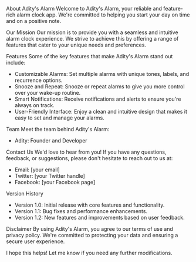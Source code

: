 About Adity's Alarm
Welcome to Adity's Alarm, your reliable and feature-rich alarm clock app. We're committed to helping you start your day on time and on a positive note.

Our Mission
Our mission is to provide you with a seamless and intuitive alarm clock experience. We strive to achieve this by offering a range of features that cater to your unique needs and preferences.

Features
Some of the key features that make Adity's Alarm stand out include:

- Customizable Alarms: Set multiple alarms with unique tones, labels, and recurrence options.
- Snooze and Repeat: Snooze or repeat alarms to give you more control over your wake-up routine.
- Smart Notifications: Receive notifications and alerts to ensure you're always on track.
- User-Friendly Interface: Enjoy a clean and intuitive design that makes it easy to set and manage your alarms.

Team
Meet the team behind Adity's Alarm:

- Adity: Founder and Developer

Contact Us
We'd love to hear from you! If you have any questions, feedback, or suggestions, please don't hesitate to reach out to us at:

- Email: [your email]
- Twitter: [your Twitter handle]
- Facebook: [your Facebook page]

Version History
- Version 1.0: Initial release with core features and functionality.
- Version 1.1: Bug fixes and performance enhancements.
- Version 1.2: New features and improvements based on user feedback.

Disclaimer
By using Adity's Alarm, you agree to our terms of use and privacy policy. We're committed to protecting your data and ensuring a secure user experience.

I hope this helps! Let me know if you need any further modifications.
